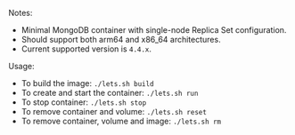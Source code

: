 Notes:
- Minimal MongoDB container with single-node Replica Set configuration.
- Should support both arm64 and x86\_64 architectures.
- Current supported version is `4.4.x`.

Usage:
- To build the image: `./lets.sh build`
- To create and start the container: `./lets.sh run`
- To stop container: `./lets.sh stop`
- To remove container and volume: `./lets.sh reset`
- To remove container, volume and image: `./lets.sh rm`